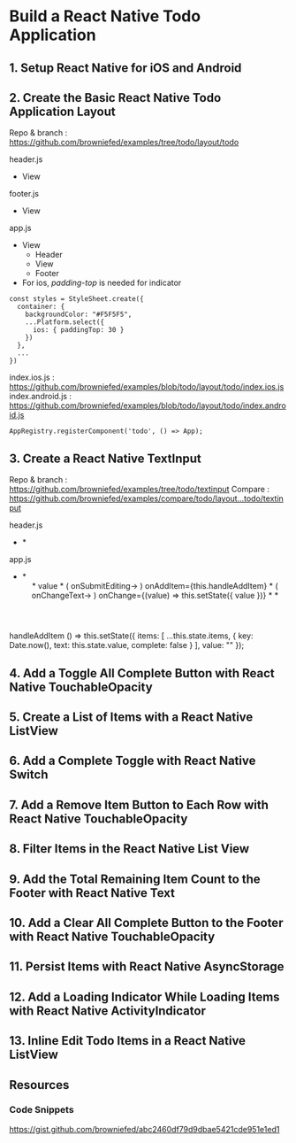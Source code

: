 # Build a React Native Todo Application  
  
## 1. Setup React Native for iOS and Android  
  
## 2. Create the Basic React Native Todo Application Layout  
  
Repo & branch : https://github.com/browniefed/examples/tree/todo/layout/todo  
  
header.js  
  * View  
  
footer.js  
  * View  
  
app.js  
  * View  
    * Header  
    * View  
    * Footer  
  * For ios, *padding-top* is needed for indicator  
```
const styles = StyleSheet.create({
  container: {
    backgroundColor: "#F5F5F5",
    ...Platform.select({
      ios: { paddingTop: 30 }
    })
  },
  ...
})
```

index.ios.js : https://github.com/browniefed/examples/blob/todo/layout/todo/index.ios.js  
index.android.js : https://github.com/browniefed/examples/blob/todo/layout/todo/index.android.js  
```
AppRegistry.registerComponent('todo', () => App);
```

## 3. Create a React Native TextInput  

Repo & branch : https://github.com/browniefed/examples/tree/todo/textinput
Compare : https://github.com/browniefed/examples/compare/todo/layout...todo/textinput

header.js  
  * <View>  
    * <TextInput  
      * value={this.props.value}
      * placeholder="What needs to be done?"
      * blurOnSubmit={false}
      * returnKeyType="done"
      *
      * onChangeText={this.props.onChange}
      * onSubmitEditing={this.props.onAddItem}
    * >  
  
app.js  
  * <View>  
    * <Header>  
      * value
      * ( onSubmitEditing-> ) onAddItem={this.handleAddItem}  
      * ( onChangeText-> ) onChange={(value) => this.setState({ value })}  
    * <View>  
    * <Footer>  

handleAddItem () => this.setState({
  items:   [
    ...this.state.items,
    {
      key: Date.now(),
      text: this.state.value,
      complete: false
    }
  ],
  value: ""
});

## 4. Add a Toggle All Complete Button with React Native TouchableOpacity  
## 5. Create a List of Items with a React Native ListView  
## 6. Add a Complete Toggle with React Native Switch  
## 7. Add a Remove Item Button to Each Row with React Native TouchableOpacity  
## 8. Filter Items in the React Native List View  
## 9. Add the Total Remaining Item Count to the Footer with React Native Text  
## 10. Add a Clear All Complete Button to the Footer with React Native TouchableOpacity  
## 11. Persist Items with React Native AsyncStorage  
## 12. Add a Loading Indicator While Loading Items with React Native ActivityIndicator  
## 13. Inline Edit Todo Items in a React Native ListView  


## Resources

### Code Snippets

https://gist.github.com/browniefed/abc2460df79d9dbae5421cde951e1ed1

